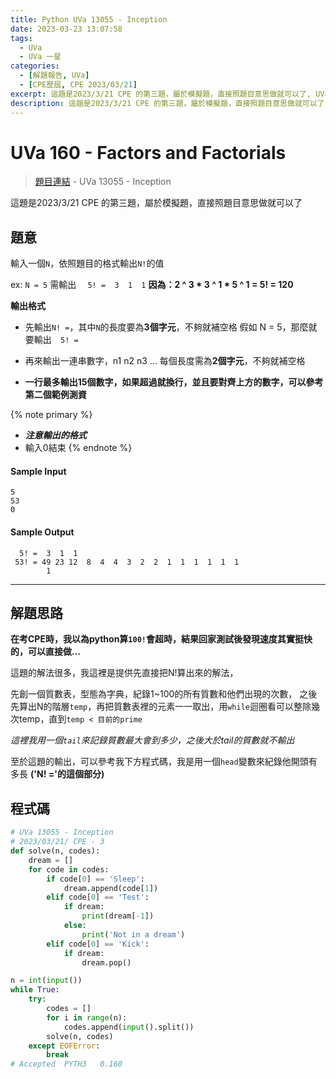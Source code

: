 ```yaml
---
title: Python UVa 13055 - Inception
date: 2023-03-23 13:07:58
tags:
  - UVa
  - UVa 一星
categories:
  - [解題報告, UVa]
  - [CPE歷屆, CPE 2023/03/21]
excerpt: 這題是2023/3/21 CPE 的第三題，屬於模擬題，直接照題目意思做就可以了, UVa 13055 - Inception 解題報告
description: 這題是2023/3/21 CPE 的第三題，屬於模擬題，直接照題目意思做就可以了, UVa 13055 - Inception 解題報告
---
```

# UVa 160 - Factors and Factorials

>[題目連結](https://onlinejudge.org/index.php?option=onlinejudge&Itemid=8&page=show_problem&problem=4953) - UVa 13055 - Inception

這題是2023/3/21 CPE 的第三題，屬於模擬題，直接照題目意思做就可以了

## 題意
輸入一個`N`，依照題目的格式輸出`N!`的值

ex: 
`N = 5` 需輸出 `  5! =  3  1  1`
**因為：2 ^ 3 * 3 ^ 1 * 5 ^ 1 = 5! = 120**

**輸出格式**
* 先輸出`N! =`，其中`N`的長度要為**3個字元**，不夠就補空格
  假如 N = 5，那麼就要輸出`  5! =`

* 再來輸出一連串數字，n1 n2 n3 ... 每個長度需為**2個字元**，不夠就補空格

* **一行最多輸出15個數字，如果超過就換行，並且要對齊上方的數字，可以參考第二個範例測資**

{% note primary %}
 - ***注意輸出的格式***
 - 輸入0結束
{% endnote %}

#### Sample Input 
```text
5
53
0
```

#### Sample Output 
```text
  5! =  3  1  1
 53! = 49 23 12  8  4  4  3  2  2  1  1  1  1  1  1
        1
```

---
## 解題思路
**在考CPE時，我以為python算`100!`會超時，結果回家測試後發現速度其實挺快的，可以直接做...**

這題的解法很多，我這裡是提供先直接把N!算出來的解法，

先創一個質數表，型態為字典，紀錄1~100的所有質數和他們出現的次數，
之後先算出N的階層`temp`，再把質數表裡的元素一一取出，用`while`迴圈看可以整除幾次temp，直到`temp < 目前的prime`

*這裡我用一個`tail`來記錄質數最大會到多少，之後大於tail的質數就不輸出*

至於這題的輸出，可以參考我下方程式碼，我是用一個`head`變數來紀錄他開頭有多長 **('N! ='的這個部分)**


## 程式碼
```python
# UVa 13055 - Inception
# 2023/03/21/ CPE - 3
def solve(n, codes):
    dream = []
    for code in codes:
        if code[0] == 'Sleep':
            dream.append(code[1])
        elif code[0] == 'Test':
            if dream:
                print(dream[-1])
            else:
                print('Not in a dream')
        elif code[0] == 'Kick':
            if dream:
                dream.pop()

n = int(input())
while True:
    try:
        codes = []
        for i in range(n):
            codes.append(input().split())
        solve(n, codes)
    except EOFError:
        break
# Accepted	PYTH3	0.160
```